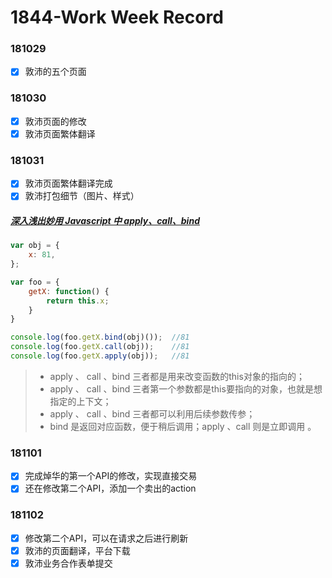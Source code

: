 # 1844-Work Week Record

### 181029

- [x] 敦沛的五个页面

### 181030

- [x] 敦沛页面的修改
- [x] 敦沛页面繁体翻译

### 181031

- [x] 敦沛页面繁体翻译完成
- [x] 敦沛打包细节（图片、样式）

##### [深入浅出妙用 Javascript 中 apply、call、bind](http://web.jobbole.com/83642/)

```js
var obj = {
    x: 81,
};

var foo = {
    getX: function() {
        return this.x;
    }
}

console.log(foo.getX.bind(obj)());  //81
console.log(foo.getX.call(obj));    //81
console.log(foo.getX.apply(obj));   //81
```

> - apply 、 call 、bind 三者都是用来改变函数的this对象的指向的；
> - apply 、 call 、bind 三者第一个参数都是this要指向的对象，也就是想指定的上下文；
> - apply 、 call 、bind 三者都可以利用后续参数传参；
> - bind 是返回对应函数，便于稍后调用；apply 、call 则是立即调用 。

### 181101

- [x] 完成焯华的第一个API的修改，实现直接交易
- [x] 还在修改第二个API，添加一个卖出的action

### 181102

- [x] 修改第二个API，可以在请求之后进行刷新
- [x] 敦沛的页面翻译，平台下载
- [x] 敦沛业务合作表单提交